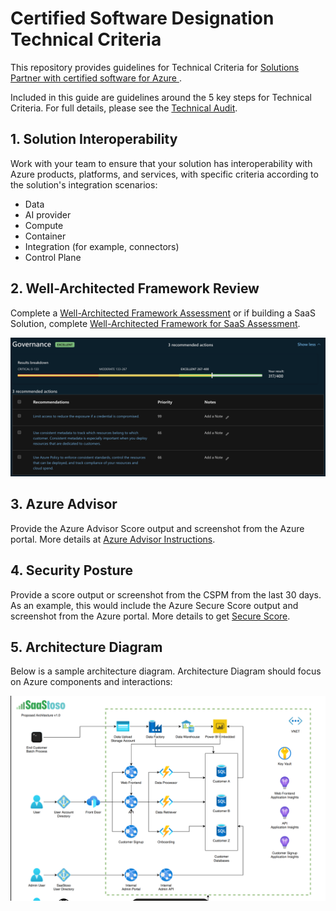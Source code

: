 # Certified Software Designation Technical Criteria

This repository provides guidelines for Technical Criteria for [Solutions Partner with certified software for Azure ](https://learn.microsoft.com/en-us/partner-center/referrals/solutions-partner-certified-software-solution-area#requirements-for-azure).

Included in this guide are guidelines around the 5 key steps for Technical Criteria.  For full details, please see the [Technical Audit](https://aka.ms/Certifiedsoftware_audit_Azure).

## 1. Solution Interoperability

Work with your team to ensure that your solution has interoperability with Azure products, platforms, and services, with specific criteria according to the solution's integration scenarios:
- Data
- AI provider
- Compute
- Container
- Integration (for example, connectors)
- Control Plane 

## 2. Well-Architected Framework Review
Complete a [Well-Architected Framework Assessment](https://learn.microsoft.com/en-us/assessments/azure-architecture-review/) or if building a SaaS Solution, complete [Well-Architected Framework for SaaS Assessment](https://learn.microsoft.com/en-us/azure/well-architected/saas/assessment).  

![SaaS WAF](saaswaf.png)

## 3. Azure Advisor
Provide the Azure Advisor Score output and screenshot from the Azure portal. More details at [Azure Advisor Instructions](https://learn.microsoft.com/en-us/azure/advisor/azure-advisor-score).

## 4. Security Posture
Provide a score output or screenshot from the CSPM from the last 30 days.  As an example, this would include the Azure Secure Score output and screenshot from the Azure portal. More details to get [Secure Score](https://learn.microsoft.com/en-us/azure/defender-for-cloud/secure-score-security-controls).

## 5. Architecture Diagram
Below is a sample architecture diagram.  Architecture Diagram should focus on Azure components and interactions:

![Sample Architecture](samplearchitecture.png)


